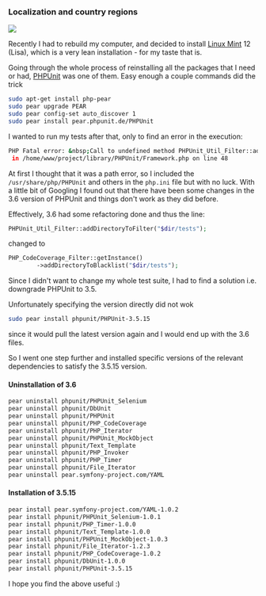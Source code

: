 ### Localization and country regions

<img class="post-image" src="{{ cdnUrl }}/files/2012-01-15-phpunit.jpg" />

Recently I had to rebuild my computer, and decided to install [Linux Mint](http://www.linuxmint.com/) 12 (Lisa), which is a very lean installation - for my taste that is.

Going through the whole process of reinstalling all the packages that I need or had, [PHPUnit](http://www.phpunit.de/) was one of them. Easy enough a couple commands did the trick

```sh
sudo apt-get install php-pear
sudo pear upgrade PEAR
sudo pear config-set auto_discover 1
sudo pear install pear.phpunit.de/PHPUnit
```

I wanted to run my tests after that, only to find an error in the execution:

```sh
PHP Fatal error: &nbsp;Call to undefined method PHPUnit_Util_Filter::addFileToFilter()
 in /home/www/project/library/PHPUnit/Framework.php on line 48
```

At first I thought that it was a path error, so I included the `/usr/share/php/PHPUnit` and others in the `php.ini` file but with no luck. With a little bit of Googling I found out that there have been some changes in the 3.6 version of PHPUnit and things don't work as they did before.

Effectively, 3.6 had some refactoring done and thus the line:

```php
PHPUnit_Util_Filter::addDirectoryToFilter("$dir/tests");
```

changed to

```php
PHP_CodeCoverage_Filter::getInstance()
        ->addDirectoryToBlacklist("$dir/tests");
```

Since I didn't want to change my whole test suite, I had to find a solution i.e. downgrade PHPUnit to 3.5.

Unfortunately specifying the version directly did not wok

```sh
sudo pear install phpunit/PHPUnit-3.5.15
```

since it would pull the latest version again and I would end up with the 3.6 files.

So I went one step further and installed specific versions of the relevant dependencies to satisfy the 3.5.15 version.

#### Uninstallation of 3.6

```sh
pear uninstall phpunit/PHPUnit_Selenium
pear uninstall phpunit/DbUnit
pear uninstall phpunit/PHPUnit
pear uninstall phpunit/PHP_CodeCoverage
pear uninstall phpunit/PHP_Iterator
pear uninstall phpunit/PHPUnit_MockObject
pear uninstall phpunit/Text_Template
pear uninstall phpunit/PHP_Invoker
pear uninstall phpunit/PHP_Timer
pear uninstall phpunit/File_Iterator
pear uninstall pear.symfony-project.com/YAML
```

#### Installation of 3.5.15

```sh
pear install pear.symfony-project.com/YAML-1.0.2
pear install phpunit/PHPUnit_Selenium-1.0.1
pear install phpunit/PHP_Timer-1.0.0
pear install phpunit/Text_Template-1.0.0
pear install phpunit/PHPUnit_MockObject-1.0.3
pear install phpunit/File_Iterator-1.2.3
pear install phpunit/PHP_CodeCoverage-1.0.2
pear install phpunit/DbUnit-1.0.0
pear install phpunit/PHPUnit-3.5.15
```

I hope you find the above useful :)

